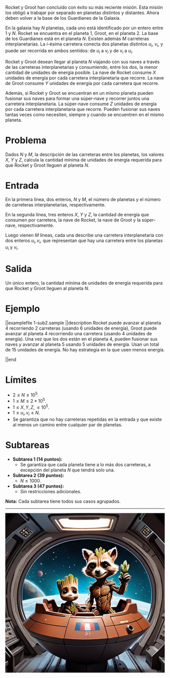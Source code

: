 Rocket y Groot han concluido con éxito su más reciente misión. Esta misión los obligó a trabajar por separado en planetas distintos y distantes. Ahora deben volver a la base de los Guardianes de la Galaxia.

En la galaxia hay $N$ planetas, cada uno está identificado por un entero entre $1$ y $N$. Rocket se encuentra en el planeta $1$, Groot, en el planeta $2$. La base de los Guardianes está en el planeta $N$. Existen además $M$ carreteras interplanetarias. La $i$-ésima carretera conecta dos planetas distintos $u_i$, $v_i$, y puede ser recorrida en ambos sentidos: de $u_i$ a $v_i$ y de $v_i$ a $u_i$.

Rocket y Groot desean llegar al planeta $N$ viajando con sus naves a través de las carreteras interplanetarias y consumiendo, entre los dos, la menor cantidad de unidades de energía posible. La nave de Rocket consume $X$ unidades de energía por cada carretera interplanetaria que recorre. La nave de Groot consume $Y$ unidades de energía por cada carretera que recorre.

Además, si Rocket y Groot se encuentran en un mismo planeta pueden fusionar sus naves para formar una súper-nave y recorrer juntos una carretera interplanetaria. La súper-nave consume $Z$ unidades de energía por cada carretera interplanetaria que recorre. Pueden fusionar sus naves tantas veces como necesiten, siempre y cuando se encuentren en el mismo planeta.

# Problema

Dados $N$ y $M$, la descripción de las carreteras entre los planetas, los valores $X$, $Y$ y $Z$, calcula la cantidad mínima de unidades de energía requerida para que Rocket y Groot lleguen al planeta $N$.

# Entrada

En la primera línea, dos enteros, $N$ y $M$, el número de planetas y el número de carreteras interplanetarias, respectivamente.

En la segunda línea, tres enteros $X$, $Y$ y $Z$, la cantidad de energía que consumen por carretera, la nave de Rocket, la nave de Groot y la súper-nave, respectivamente.

Luego vienen $M$ líneas, cada una describe una carretera interplanetaria con dos enteros $u_i, v_i$, que representan que hay una carretera entre los planetas $u_i$ y $v_i$.

# Salida

Un único entero, la cantidad mínima de unidades de energía requerida para que Rocket y Groot lleguen al planeta $N$.

# Ejemplo

||examplefile
1-sub2.sample
||description
Rocket puede avanzar al planeta $4$ recorriendo $2$ carreteras (usando $6$ unidades de energía), Groot puede avanzar al planeta $4$ recorriendo una carretera (usando $4$ unidades de energía). Una vez que los dos están en el planeta $4$, pueden fusionar sus naves y avanzar al planeta $5$ usando $5$ unidades de energía. Usan un total de $15$ unidades de energía. No hay estrategia en la que usen menos energía.

||end

# Límites

- $2 \leq N \leq 10^5$.
- $1 \leq M \leq 2 * 10^5$.
- $1 \leq X, Y, Z, \leq 10^5$.
- $1 \leq u_i, v_i \leq N$.
- Se garantiza que no hay carreteras repetidas en la entrada y que existe al menos un camino entre cualquier par de planetas.

# Subtareas

- **Subtarea 1 (14 puntos):**
  - Se garantiza que cada planeta tiene a lo más dos carreteras, a excepción del planeta $N$ que tendrá solo una.
- **Subtarea 2 (39 puntos):**
  - $N \leq 1000$.
- **Subtarea 3 (47 puntos):**
  - Sin restricciones adicionales.

**Nota:** Cada subtarea tiene todos sus casos agrupados.

---

![Guardianes](guardianes.jpg 'Guardianes.')
